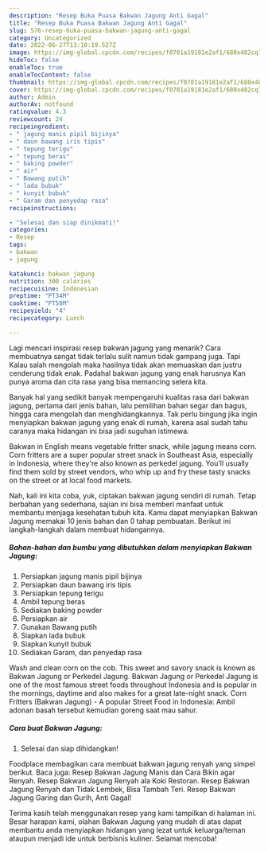 ```yaml
---
description: "Resep Buka Puasa Bakwan Jagung Anti Gagal"
title: "Resep Buka Puasa Bakwan Jagung Anti Gagal"
slug: 576-resep-buka-puasa-bakwan-jagung-anti-gagal
category: Uncategorized
date: 2022-06-27T13:10:19.527Z
image: https://img-global.cpcdn.com/recipes/f0701a19181e2af1/680x482cq70/bakwan-jagung-foto-resep-utama.jpg
hideToc: false
enableToc: true
enableTocContent: false
thumbnail: https://img-global.cpcdn.com/recipes/f0701a19181e2af1/680x482cq70/bakwan-jagung-foto-resep-utama.jpg
cover: https://img-global.cpcdn.com/recipes/f0701a19181e2af1/680x482cq70/bakwan-jagung-foto-resep-utama.jpg
author: Admin
authorAv: notfound
ratingvalue: 4.3
reviewcount: 24
recipeingredient:
- " jagung manis pipil bijinya"
- " daun bawang iris tipis"
- " tepung terigu"
- " tepung beras"
- " baking powder"
- " air"
- " Bawang putih"
- " lada bubuk"
- " kunyit bubuk"
- " Garam dan penyedap rasa"
recipeinstructions:

- "Selesai dan siap dinikmati!"
categories:
- Resep
tags:
- bakwan
- jagung

katakunci: bakwan jagung 
nutrition: 300 calories
recipecuisine: Indonesian
preptime: "PT34M"
cooktime: "PT58M"
recipeyield: "4"
recipecategory: Lunch

---
```



Lagi mencari inspirasi resep bakwan jagung yang menarik? Cara membuatnya sangat tidak terlalu sulit namun tidak gampang juga. Tapi Kalau salah mengolah maka hasilnya tidak akan memuaskan dan justru cenderung tidak enak. Padahal bakwan jagung yang enak harusnya Kan punya aroma dan cita rasa yang bisa memancing selera kita.


Banyak hal yang sedikit banyak mempengaruhi kualitas rasa dari bakwan jagung, pertama dari jenis bahan, lalu pemilihan bahan segar dan bagus, hingga cara mengolah dan menghidangkannya. Tak perlu bingung jika ingin menyiapkan bakwan jagung yang enak di rumah, karena asal sudah tahu caranya maka hidangan ini bisa jadi suguhan istimewa.

Bakwan in English means vegetable fritter snack, while jagung means corn. Corn fritters are a super popular street snack in Southeast Asia, especially in Indonesia, where they&#39;re also known as perkedel jagung. You&#39;ll usually find them sold by street vendors, who whip up and fry these tasty snacks on the street or at local food markets.


Nah, kali ini kita coba, yuk, ciptakan bakwan jagung sendiri di rumah. Tetap berbahan yang sederhana, sajian ini bisa memberi manfaat untuk membantu menjaga kesehatan tubuh kita. Kamu dapat menyiapkan Bakwan Jagung memakai 10 jenis bahan dan 0 tahap pembuatan. Berikut ini langkah-langkah dalam membuat hidangannya.

<!--inarticleads1-->

##### Bahan-bahan dan bumbu yang dibutuhkan dalam menyiapkan Bakwan Jagung:

1. Persiapkan  jagung manis pipil bijinya
1. Persiapkan  daun bawang iris tipis
1. Persiapkan  tepung terigu
1. Ambil  tepung beras
1. Sediakan  baking powder
1. Persiapkan  air
1. Gunakan  Bawang putih
1. Siapkan  lada bubuk
1. Siapkan  kunyit bubuk
1. Sediakan  Garam, dan penyedap rasa


Wash and clean corn on the cob. This sweet and savory snack is known as Bakwan Jagung or Perkedel Jagung. Bakwan Jagung or Perkedel Jagung is one of the most famous street foods throughout Indonesia and is popular in the mornings, daytime and also makes for a great late-night snack. Corn Fritters (Bakwan Jagung) - A popular Street Food in Indonesia: Ambil adonan basah tersebut kemudian goreng saat mau sahur. 

<!--inarticleads2-->

##### Cara buat Bakwan Jagung:


1. Selesai dan siap dihidangkan!

Foodplace membagikan cara membuat bakwan jagung renyah yang simpel berikut. Baca juga: Resep Bakwan Jagung Manis dan Cara Bikin agar Renyah. Resep Bakwan Jagung Renyah ala Koki Restoran. Resep Bakwan Jagung Renyah dan Tidak Lembek, Bisa Tambah Teri. Resep Bakwan Jagung Garing dan Gurih, Anti Gagal! 

Terima kasih telah menggunakan resep yang kami tampilkan di halaman ini. Besar harapan kami, olahan Bakwan Jagung yang mudah di atas dapat membantu anda menyiapkan hidangan yang lezat untuk keluarga/teman ataupun menjadi ide untuk berbisnis kuliner. Selamat mencoba!

